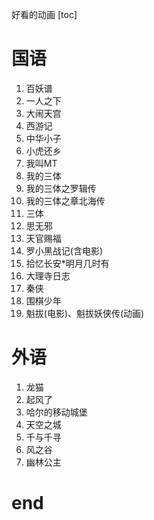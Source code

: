 好看的动画
[toc]

# 国语
1. 百妖谱
2. 一人之下
3. 大闹天宫
4. 西游记
5. 中华小子
6. 小虎还乡
7. 我叫MT
8. 我的三体
9. 我的三体之罗辑传
10. 我的三体之章北海传
11. 三体
12. 思无邪
13. 天官赐福
14. 罗小黑战记(含电影)
15. 拾忆长安*明月几时有
16. 大理寺日志
17. 秦侠
18. 围棋少年
19. 魁拔(电影)、魁拔妖侠传(动画)


# 外语
1. 龙猫
2. 起风了
3. 哈尔的移动城堡
4. 天空之城
5. 千与千寻
6. 风之谷
7. 幽林公主


# end
